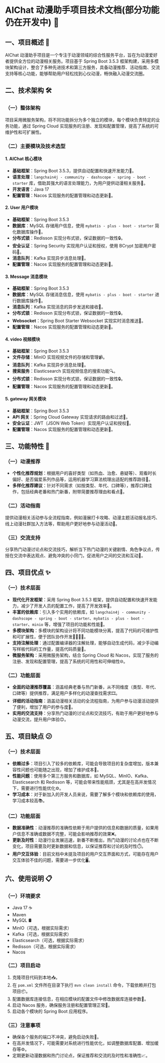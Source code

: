 # AIChat 动漫助手项目技术文档(部分功能仍在开发中) 📖

## 一、项目概述 🌟
AIChat 动漫助手项目是一个专注于动漫领域的综合性服务平台，旨在为动漫爱好者提供全方位的动漫相关服务。项目基于 Spring Boot 3.5.3 框架构建，采用多模块架构设计，整合了多种先进技术和第三方服务，具备动漫推荐、活动指南、交流支持等核心功能，能够帮助用户轻松找到心仪动漫，畅快融入动漫交流圈。

## 二、技术架构 🛠️

### （一）整体架构
项目采用微服务架构，将不同功能拆分为多个独立的模块，每个模块负责特定的业务功能，通过 Spring Cloud 实现服务的注册、发现和配置管理，提高了系统的可维护性和可扩展性。

### （二）主要模块及技术选型

#### 1. **AIChat 核心模块**
- **基础框架**：Spring Boot 3.5.3，提供自动配置和快速开发能力🚀。
- **语言处理**：`langchain4j - community - dashscope - spring - boot - starter` 库，借助其强大的语言处理能力，为用户提供动漫相关服务🧠。
- **开发语言**：Java 17
- **配置管理**：Nacos 实现服务的配置管理和动态更新🔄。

#### 2. **User 用户模块**
- **基础框架**：Spring Boot 3.5.3
- **数据库**：MySQL 存储用户信息，使用 `mybatis - plus - boot - starter` 简化数据库操作💾。
- **分布式锁**：Redisson 实现分布式锁，保证数据的一致性🔒。
- **安全认证**：Spring Security 实现用户认证和授权，使用 BCrypt 加密用户密码🔐。
- **消息队列**：Kafka 实现异步消息处理📨。
- **配置管理**：Nacos 实现服务的配置管理和动态更新🔄。

#### 3. **Message 消息模块**
- **基础框架**：Spring Boot 3.5.3
- **数据库**：MySQL 存储消息信息，使用 `mybatis - plus - boot - starter` 进行数据库操作💾。
- **消息队列**：Kafka 实现消息的异步发送和接收📨。
- **分布式锁**：Redisson 实现分布式锁，保证数据的一致性🔒。
- **Websocket**：Spring Boot Starter Websocket 实现实时消息推送💬。
- **配置管理**：Nacos 实现服务的配置管理和动态更新🔄。

#### 4. **video 视频模块**
- **基础框架**：Spring Boot 3.5.3
- **文件存储**：MinIO 实现视频文件的存储和管理📹。
- **消息队列**：Kafka 实现异步消息处理📨。
- **搜索服务**：Elasticsearch 实现视频信息的搜索功能🔍。
- **分布式锁**：Redisson 实现分布式锁，保证数据的一致性🔒。
- **配置管理**：Nacos 实现服务的配置管理和动态更新🔄。

#### 5. **gateway 网关模块**
- **基础框架**：Spring Boot 3.5.3
- **API 网关**：Spring Cloud Gateway 实现请求的路由和过滤🚥。
- **安全认证**：JWT（JSON Web Token）实现用户认证和授权🔐。
- **配置管理**：Nacos 实现服务的配置管理和动态更新🔄。

## 三、功能特性 🎯

### （一）动漫推荐
- **个性化推荐规划**：根据用户的喜好类型（如热血、治愈、悬疑等）、观看时长偏好、是否偏爱系列作品等，运用机器学习算法梳理出适配的推荐路径🧐。
- **多样化推荐建议**：针对不同需求（如按类型、年代、口碑等），推荐口碑佳作，包括经典老番和热门新番，附带简要推荐理由和看点🌟。

### （二）活动指南
提供动漫相关活动参与全流程指南，例如漫展打卡攻略、动漫主题活动报名技巧、线上动漫社群加入方法等，帮助用户更好地参与动漫活动🎊。

### （三）交流支持
分享热门动漫讨论点和交流技巧，解析当下热门动漫的关键剧情、角色争议点，传授在交流中表达观点、避免冲突的小窍门，促进用户之间的交流和互动💬。

## 四、项目优点 ✨

### （一）技术层面
- **现代化开发框架**：采用 Spring Boot 3.5.3 框架，提供自动配置和快速开发能力，减少了开发人员的配置工作，提高了开发效率🚀。
- **丰富的依赖库**：引入多个实用的依赖库，如 `langchain4j - community - dashscope - spring - boot - starter`、`mybatis - plus - boot - starter`、`minio` 等，增强了项目的功能和性能💪。
- **多模块架构**：多模块的架构设计将不同功能模块分离，提高了代码的可维护性和可扩展性，便于团队协作开发👨‍💻👩‍💻。
- **支持注解处理**：通过配置编译器的注解处理，能够自动生成代码，减少手动编写样板代码的工作量，提高代码质量📝。
- **微服务架构**：采用微服务架构，结合 Spring Cloud 和 Nacos，实现了服务的注册、发现和配置管理，提高了系统的可用性和可伸缩性🌐。

### （二）功能层面
- **全面的动漫推荐覆盖**：涵盖经典老番与热门新番，从不同维度（类型、年代、口碑等）提供推荐，满足用户多样化的动漫查找需求🎞️。
- **详细的活动指南**：涵盖动漫相关活动的全流程指南，为用户参与动漫活动提供了便利，增加了用户的参与度🎉。
- **实用的交流支持**：分享热门动漫的讨论点和交流技巧，有助于用户更好地参与动漫交流，提升用户体验😊。

## 五、项目缺点 😕

### （一）技术层面
- **依赖过多**：项目引入了较多的依赖库，可能会导致项目的复杂度增加，版本兼容性问题也可能随之出现，增加了维护成本🧾。
- **性能问题**：使用多个第三方服务和数据库，如 MySQL、MinIO、Kafka、Elasticsearch 和 Redisson 等，可能会带来性能瓶颈，尤其是在高并发情况下，需要进行性能优化⚙️。
- **学习成本**：对于新加入的开发人员来说，需要了解多个模块和依赖库的使用，学习成本较高📚。

### （二）功能层面
- **数据准确性**：动漫推荐的准确性依赖于用户提供的信息和数据的质量，如果用户信息不准确或数据不完整，可能会影响推荐的效果❌。
- **更新及时性**：动漫行业发展迅速，新番不断推出，热门动漫的讨论点也在不断变化，项目需要及时更新数据和信息，以保证推荐和讨论的及时性⏱️。
- **用户交互体验**：目前文档中未提及项目的用户交互界面和方式，可能存在用户交互体验不佳的问题，需要进一步优化🖥️。

## 六、使用说明 📋

### （一）环境要求
- Java 17 ☕
- Maven
- MySQL 🛢️
- MinIO（可选，根据实际需求）
- Kafka（可选，根据实际需求）
- Elasticsearch（可选，根据实际需求）
- Redisson（可选，根据实际需求）
- Nacos

### （二）项目启动
1. 克隆项目代码到本地📥。
2. 在 `pom.xml` 文件所在目录下执行 `mvn clean install` 命令，下载依赖并打包项目📦。
3. 配置数据库连接信息，在相应模块的配置文件中修改数据库连接参数🔌。
4. 启动 Nacos 服务，确保服务注册和配置管理正常🚀。
5. 启动各个模块的 Spring Boot 应用程序。

### （三）注意事项
- 确保各个服务的端口不冲突，避免启动失败🚫。
- 在高并发情况下，可能需要对系统进行性能优化，如调整数据库配置、增加缓存等⚙️。
- 定期更新动漫数据和热门讨论点，保证推荐和交流的及时性和准确性📈。 
